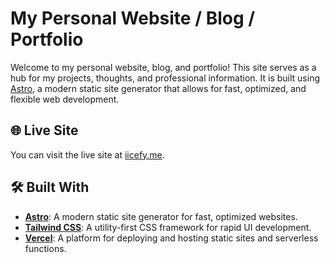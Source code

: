 # My Personal Website / Blog / Portfolio

Welcome to my personal website, blog, and portfolio! This site serves as a hub for my projects, thoughts, and professional information. It is built using [Astro](https://astro.build/), a modern static site generator that allows for fast, optimized, and flexible web development.

## 🌐 Live Site

You can visit the live site at [iicefy.me](https://iicefy.me).

## 🛠️ Built With

- **[Astro](https://astro.build/)**: A modern static site generator for fast, optimized websites.
- **[Tailwind CSS](https://tailwindcss.com/)**: A utility-first CSS framework for rapid UI development.
- **[Vercel](https://vercel.com/)**: A platform for deploying and hosting static sites and serverless functions.

